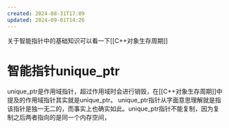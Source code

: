```yaml
---
created: 2024-08-31T17:09
updated: 2024-09-01T14:26
---
```

关于智能指针中的基础知识可以看一下[[C++对象生存周期]]
# 智能指针unique_ptr
unique_ptr是作用域指针，超过作用域时会进行销毁，在[[C++对象生存周期]]中提及的作用域指针其实就是unique_ptr。
unique_ptr指针从字面意思理解就是指该指针是独一无二的，而事实上也确实如此。unique_ptr指针不能复制，因为复制之后两者指向的是同一个内存空间，